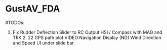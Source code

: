 # GustAV_FDA
#TODOs:
1. Fix Rudder Deflection Slider to RC Output
HSI / Compass with MAG and TRK 2. 22
GPS path plot
VIDEO
Navigation Display (ND)
Wind Direction and Speed
UI under slide bar
